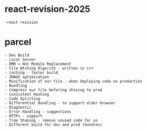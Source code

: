 # react-revision-2025
    -react revision

# parcel
    - Dev Build
    - Local Server
    - HMR = Hot Module Replacement
    - File Wtching Algorith - written in c++
    - caching - faster build
    - IMAGE optimization
    - Minification of our file - when deploying code on production
    - Bundling
    - Compress our file beforing shioing to prod
    - Consistent Hashing
    - Code Splitting
    - Differential Bundling - to support older browser
    - Diagnostic
    - Error Handling - suggestions
    - HTTPs - support
    - Tree Shaking - remove unused code for us
    - Different build for dev and prod (bundles)
